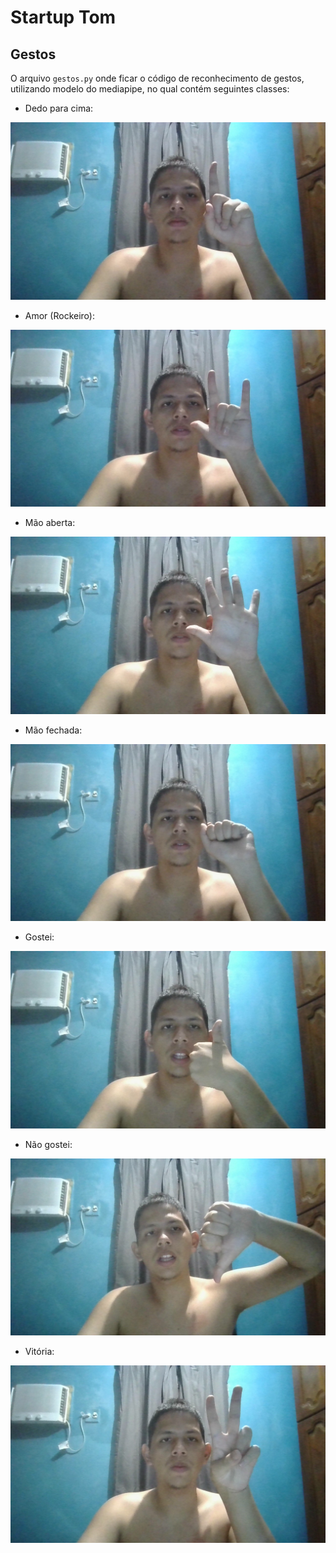 # Startup Tom

## Gestos

O arquivo `gestos.py` onde ficar o código de reconhecimento de gestos, utilizando modelo do mediapipe, no qual contém seguintes classes:

* Dedo para cima:

![Dedo para cima](imagens/WIN_20250510_20_49_18_Pro.jpg)

* Amor (Rockeiro):

![Amor](imagens/WIN_20250510_20_49_21_Pro.jpg)

* Mão aberta:

![Aberta](imagens/WIN_20250510_20_49_23_Pro.jpg)

* Mão fechada:

![Fechada](imagens/WIN_20250510_20_49_25_Pro.jpg)

* Gostei:

![Gostei](imagens/WIN_20250510_20_49_29_Pro.jpg)

* Não gostei:

![Não Gostei](imagens/WIN_20250510_20_49_31_Pro.jpg)

* Vitória:

![Vitória](imagens/WIN_20250510_20_49_35_Pro.jpg)

